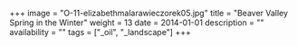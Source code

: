 +++
image = "O-11-elizabethmalarawieczorek05.jpg"
title = "Beaver Valley Spring in the Winter"
weight = 13
date = 2014-01-01
description = ""
availability = ""
tags = ["_oil", "_landscape"]
+++
